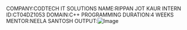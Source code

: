 COMPANY:CODTECH IT SOLUTIONS
NAME:RIPPAN JOT KAUR
INTERN ID:CT04DZ1053
DOMAIN:C++ 
PROGRAMMING DURATION:4 WEEKS 
MENTOR:NEELA SANTOSH 
OUTPUT:![Image](https://github.com/user-attachments/assets/73206b93-45b5-4479-860d-3f3fb73322d6)
